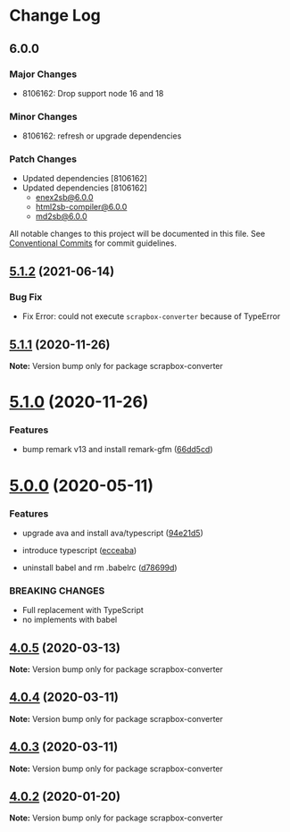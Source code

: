 # Change Log

## 6.0.0

### Major Changes

- 8106162: Drop support node 16 and 18

### Minor Changes

- 8106162: refresh or upgrade dependencies

### Patch Changes

- Updated dependencies [8106162]
- Updated dependencies [8106162]
  - enex2sb@6.0.0
  - html2sb-compiler@6.0.0
  - md2sb@6.0.0

All notable changes to this project will be documented in this file.
See [Conventional Commits](https://conventionalcommits.org) for commit guidelines.

## [5.1.2](https://github.com/pastak/scrapbox-converter/compare/v5.1.1...v5.1.2) (2021-06-14)

### Bug Fix

- Fix Error: could not execute `scrapbox-converter` because of TypeError

## [5.1.1](https://github.com/pastak/scrapbox-converter/compare/v5.1.0...v5.1.1) (2020-11-26)

**Note:** Version bump only for package scrapbox-converter

# [5.1.0](https://github.com/pastak/scrapbox-converter/compare/v5.0.0...v5.1.0) (2020-11-26)

### Features

- bump remark v13 and install remark-gfm ([66dd5cd](https://github.com/pastak/scrapbox-converter/commit/66dd5cdd4b743dcdc733b047ed9caf9d43f1904d))

# [5.0.0](https://github.com/pastak/scrapbox-converter/compare/v4.0.5...v5.0.0) (2020-05-11)

### Features

- upgrade ava and install ava/typescript ([94e21d5](https://github.com/pastak/scrapbox-converter/commit/94e21d57bbbee9bf907769fed5599001b0d9fac2))

- introduce typescript ([ecceaba](https://github.com/pastak/scrapbox-converter/commit/ecceabac3882acfbcb3ce4c6861954d5e2a93d95))
- uninstall babel and rm .babelrc ([d78699d](https://github.com/pastak/scrapbox-converter/commit/d78699d1a0e0bc4f3dda44b3d00902cf7fa9e6b5))

### BREAKING CHANGES

- Full replacement with TypeScript
- no implements with babel

## [4.0.5](https://github.com/pastak/scrapbox-converter/compare/v4.0.4...v4.0.5) (2020-03-13)

**Note:** Version bump only for package scrapbox-converter

## [4.0.4](https://github.com/pastak/scrapbox-converter/compare/v4.0.3...v4.0.4) (2020-03-11)

**Note:** Version bump only for package scrapbox-converter

## [4.0.3](https://github.com/pastak/scrapbox-converter/compare/v4.0.2...v4.0.3) (2020-03-11)

**Note:** Version bump only for package scrapbox-converter

## [4.0.2](https://github.com/pastak/scrapbox-converter/compare/v4.0.1...v4.0.2) (2020-01-20)

**Note:** Version bump only for package scrapbox-converter
